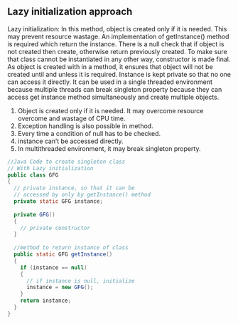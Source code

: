 ## Lazy initialization approach

Lazy initialization: In this method, object is created only if it is needed. This may prevent resource wastage. An implementation of getInstance() method is required which return the instance. There is a null check that if object is not created then create, otherwise return previously created. To make sure that class cannot be instantiated in any other way, constructor is made final. As object is created with in a method, it ensures that object will not be created until and unless it is required. Instance is kept private so that no one can access it directly.
It can be used in a single threaded environment because multiple threads can break singleton property because they can access get instance method simultaneously and create multiple objects. 

1) Object is created only if it is needed. It may overcome resource overcome and wastage of CPU time.
2) Exception handling is also possible in method.
3) Every time a condition of null has to be checked.
4) instance can’t be accessed directly.
5) In multithreaded environment, it may break singleton property.

```java
//Java Code to create singleton class
// With Lazy initialization
public class GFG
{
  // private instance, so that it can be
  // accessed by only by getInstance() method
  private static GFG instance;
 
  private GFG()
  {
    // private constructor
  }
 
  //method to return instance of class
  public static GFG getInstance()
  {
    if (instance == null)
    {
      // if instance is null, initialize
      instance = new GFG();
    }
    return instance;
  }
}
```